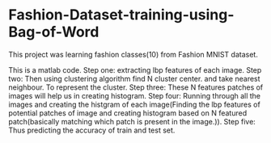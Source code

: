 # Fashion-Dataset-training-using-Bag-of-Word
This project was learning fashion classes(10) from Fashion MNIST dataset.

This is a matlab code.
Step one: extracting lbp features of each image.
Step two: Then using clustering algorithm find N cluster center. 
and take nearest neighbour. To represent the cluster.
Step three: These N features patches of images will help us in creating histogram.
Step four: Running through all the images and creating the histgram of each image(Finding the lbp features of potential patches
of image and creating histogram based on N featured patch(basically matching which patch is present in the image.)).
Step five: Thus predicting the accuracy of train and test set.
